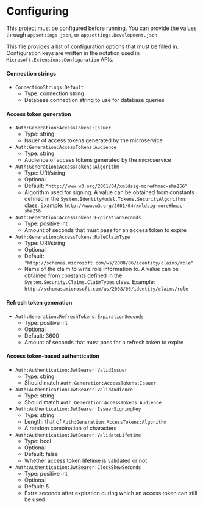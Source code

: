 # Configuring

This project must be configured before running. You can provide the values through `appsettings.json`, or `appsettings.Development.json`.

This file provides a list of configuration options that must be filled in. Configuration keys are written in the notation used in `Microsoft.Extensions.Configuration` APIs.

#### Connection strings
- `ConnectionStrings:Default`
    - Type: connection string
    - Database connection string to use for database queries
#### Access token generation
- `Auth:Generation:AccessTokens:Issuer`
    - Type: string
    - Issuer of access tokens generated by the microservice
- `Auth:Generation:AccessTokens:Audience`
    - Type: string
    - Audience of access tokens generated by the microservice
- `Auth:Generation:AccessTokens:Algorithm`
    - Type: URI/string
    - Optional
    - Default: `"http://www.w3.org/2001/04/xmldsig-more#hmac-sha256"`
    - Algorithm used for signing. A value can be obtained from constants defined in the `System.IdentityModel.Tokens.SecurityAlgorithms` class. Example: `http://www.w3.org/2001/04/xmldsig-more#hmac-sha256`
- `Auth:Generation:AccessTokens:ExpirationSeconds`
    - Type: positive int
    - Amount of seconds that must pass for an access token to expire
- `Auth:Generation:AccessTokens:RoleClaimType`
    - Type: URI/string
    - Optional
    - Default: `"http://schemas.microsoft.com/ws/2008/06/identity/claims/role"`
    - Name of the claim to write role information to. A value can be obtained from constants defined in the `System.Security.Claims.ClaimTypes` class. Example: `http://schemas.microsoft.com/ws/2008/06/identity/claims/role`
#### Refresh token generation
- `Auth:Generation:RefreshTokens:ExpirationSeconds`
    - Type: positive int
    - Optional
    - Default: 3600
    - Amount of seconds that must pass for a refresh token to expire
#### Access token-based authentication
- `Auth:Authentication:JwtBearer:ValidIssuer`
    - Type: string
    - Should match `Auth:Generation:AccessTokens:Issuer`
- `Auth:Authentication:JwtBearer:ValidAudience`
    - Type: string
    - Should match `Auth:Generation:AccessTokens:Audience`
- `Auth:Authentication:JwtBearer:IssuerSigningKey`
    - Type: string
    - Length: that of `Auth:Generation:AccessTokens:Algorithm`
    - A random combination of characters
- `Auth:Authentication:JwtBearer:ValidateLifetime`
    - Type: bool
    - Optional
    - Default: false
    - Whether access token lifetime is validated or not
- `Auth:Authentication:JwtBearer:ClockSkewSeconds`
    - Type: positive int
    - Optional
    - Default: 5
    - Extra seconds after expiration during which an access token can still be used